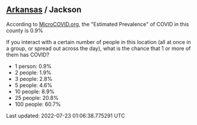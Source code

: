 
## [Arkansas](/united-states/arkansas) / Jackson

According to [MicroCOVID.org](http://microcovid.org),
the "Estimated Prevalence" of COVID in this county is 0.9%

If you interact with a certain number of people in this location
(all at once in a group, or spread out across the day), what is the chance that
1 or more of them has COVID?

- 1 person: 0.9%
- 2 people: 1.9%
- 3 people: 2.8%
- 5 people: 4.6%
- 10 people: 8.9%
- 25 people: 20.8%
- 100 people: 60.7%

Last updated: 2022-07-23 01:06:38.775291 UTC
